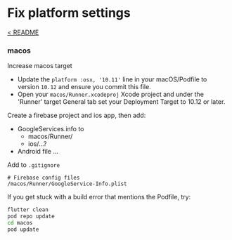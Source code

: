 # Fix platform settings

[< README](../README.md)

### macos 

Increase macos target  
- Update the `platform :osx, '10.11'` line in your macOS/Podfile to version `10.12` and ensure you commit this file.
- Open your `macos/Runner.xcodeproj` Xcode project and under the 'Runner' target General tab set your Deployment Target to 10.12 or later.

Create a firebase project and ios app, then add: 
- GoogleServices.info to 
  - macos/Runner/ 
  - ios/…? 
- Android file … 

Add to `.gitignore`
```.gitignore
# Firebase config files
/macos/Runner/GoogleService-Info.plist
```

If you get stuck with a build error that mentions the Podfile, try:

```sh
flutter clean
pod repo update
cd macos
pod update
```
